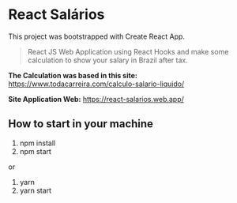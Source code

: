 # React Salários

This project was bootstrapped with Create React App.

> React JS Web Application using React Hooks and make some calculation to show your salary in Brazil after tax.

**The Calculation was based in this site:** https://www.todacarreira.com/calculo-salario-liquido/

**Site Application Web:** https://react-salarios.web.app/

## How to start in your machine

1. npm install
2. npm start

  or

1. yarn
2. yarn start
